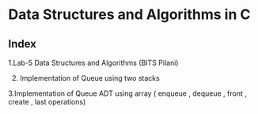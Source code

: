 # Data Structures and Algorithms in C 
Index
---------------------------------------
1.Lab-5 </t> Data Structures and Algorithms (BITS Pilani)

2. Implementation of Queue using two stacks 

3.Implementation of Queue ADT using array ( enqueue , dequeue , front , create , last operations)

